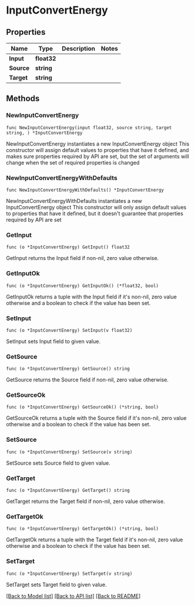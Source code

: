 # InputConvertEnergy

## Properties

Name | Type | Description | Notes
------------ | ------------- | ------------- | -------------
**Input** | **float32** |  | 
**Source** | **string** |  | 
**Target** | **string** |  | 

## Methods

### NewInputConvertEnergy

`func NewInputConvertEnergy(input float32, source string, target string, ) *InputConvertEnergy`

NewInputConvertEnergy instantiates a new InputConvertEnergy object
This constructor will assign default values to properties that have it defined,
and makes sure properties required by API are set, but the set of arguments
will change when the set of required properties is changed

### NewInputConvertEnergyWithDefaults

`func NewInputConvertEnergyWithDefaults() *InputConvertEnergy`

NewInputConvertEnergyWithDefaults instantiates a new InputConvertEnergy object
This constructor will only assign default values to properties that have it defined,
but it doesn't guarantee that properties required by API are set

### GetInput

`func (o *InputConvertEnergy) GetInput() float32`

GetInput returns the Input field if non-nil, zero value otherwise.

### GetInputOk

`func (o *InputConvertEnergy) GetInputOk() (*float32, bool)`

GetInputOk returns a tuple with the Input field if it's non-nil, zero value otherwise
and a boolean to check if the value has been set.

### SetInput

`func (o *InputConvertEnergy) SetInput(v float32)`

SetInput sets Input field to given value.


### GetSource

`func (o *InputConvertEnergy) GetSource() string`

GetSource returns the Source field if non-nil, zero value otherwise.

### GetSourceOk

`func (o *InputConvertEnergy) GetSourceOk() (*string, bool)`

GetSourceOk returns a tuple with the Source field if it's non-nil, zero value otherwise
and a boolean to check if the value has been set.

### SetSource

`func (o *InputConvertEnergy) SetSource(v string)`

SetSource sets Source field to given value.


### GetTarget

`func (o *InputConvertEnergy) GetTarget() string`

GetTarget returns the Target field if non-nil, zero value otherwise.

### GetTargetOk

`func (o *InputConvertEnergy) GetTargetOk() (*string, bool)`

GetTargetOk returns a tuple with the Target field if it's non-nil, zero value otherwise
and a boolean to check if the value has been set.

### SetTarget

`func (o *InputConvertEnergy) SetTarget(v string)`

SetTarget sets Target field to given value.



[[Back to Model list]](../README.md#documentation-for-models) [[Back to API list]](../README.md#documentation-for-api-endpoints) [[Back to README]](../README.md)


